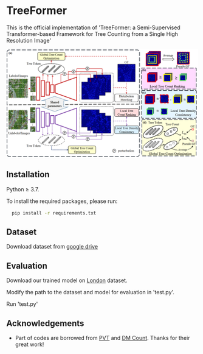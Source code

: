 
# TreeFormer

This is the official implementation of 'TreeFormer: a Semi-Supervised Transformer-based Framework for Tree Counting from a Single High Resolution Image'

<img src="sample_imgs/overview.png">

## Installation

Python ≥ 3.7.

To install the required packages, please run:


```bash
  pip install -r requirements.txt
```
    
## Dataset
Download dataset from [google drive](https://drive.google.com/file/d/1IccQ_VxS6UjpMfXFuo27t8X8cEFN4Rjo/view?usp=sharing)
## Evaluation
Download our trained model on [London](https://drive.google.com/file/d/1hCbLsXi89coM_NsikvjrfxM5eM5vYyv8/view?usp=sharing) dataset.

Modify the path to the dataset and model for evaluation in 'test.py'.

Run 'test.py'
## Acknowledgements

 - Part of codes are borrowed from [PVT](https://github.com/whai362/PVT) and [DM Count](https://github.com/cvlab-stonybrook/DM-Count). Thanks for their great work!
 

